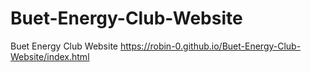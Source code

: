 # Buet-Energy-Club-Website
Buet Energy Club Website
https://robin-0.github.io/Buet-Energy-Club-Website/index.html
